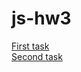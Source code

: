 # js-hw3

[First task](https://dianameissen.github.io/js-hw3.github.io/task1/index.html)
<br>
[Second task](https://dianameissen.github.io/js-hw3.github.io/task2/index.html)
